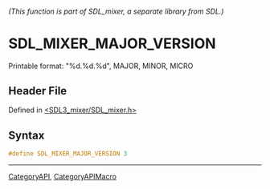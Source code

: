 ###### (This function is part of SDL_mixer, a separate library from SDL.)
# SDL_MIXER_MAJOR_VERSION

Printable format: "%d.%d.%d", MAJOR, MINOR, MICRO

## Header File

Defined in [<SDL3_mixer/SDL_mixer.h>](https://github.com/libsdl-org/SDL_mixer/blob/main/include/SDL3_mixer/SDL_mixer.h)

## Syntax

```c
#define SDL_MIXER_MAJOR_VERSION 3
```

----
[CategoryAPI](CategoryAPI), [CategoryAPIMacro](CategoryAPIMacro)

